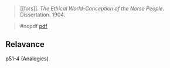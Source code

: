 > [[fors]]. *The Ethical World-Conception of the Norse People*. Dissertation. 1904.

> #nopdf 
> [pdf](a/fors1904.pdf)

## Relavance
p51-4 (Analogies)